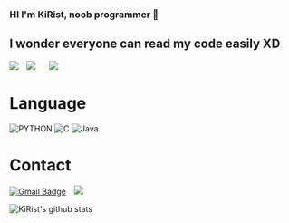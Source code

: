### HI I'm KiRist, noob programmer 👋

## I wonder everyone can read my code easily XD

<div>
    <a href="https://hits.seeyoufarm.com"><img src="https://hits.seeyoufarm.com/api/count/incr/badge.svg?url=https%3A%2F%2Fgithub.com%2FKiRist-code&count_bg=%2379C83D&title_bg=%23555555&icon=adguard.svg&icon_color=%23E7E7E7&title=hits&edge_flat=false"/></a>
    <img 
        src="https://img.shields.io/github/followers/KiRist-code?label=KiRist%20Followers&style=social"
        style="height : auto; margin-left : 10px; margin-right : 10px;"/>
    <a href="https://www.notion.so/kiristhome/KiRist-s-Home-d8afdcc42ca84f5dbbc5a810cd59b074">
        <img 
            src="http://img.shields.io/badge/-KiRist%20Notion-655ced?style=flat&logo=Notion&link=https://www.notion.so/kiristhome/KiRist-s-Home-d8afdcc42ca84f5dbbc5a810cd59b074"
            style="height : auto; margin-left : 10px; margin-right : 10px;"/>
    </a>
</div>

 
# Language
![PYTHON](https://img.shields.io/badge/PYTHON-%E2%98%85%E2%98%85%E2%98%85%E2%98%85%E2%98%86-0696D7?style=plastic&logo=Python&logoColor=white)
![C](https://img.shields.io/badge/C-%E2%98%85%E2%98%85%E2%98%85%E2%98%85%E2%98%85-0696D7?style=plastic&logo=C&logoColor=white)
![Java](https://img.shields.io/badge/Java-%E2%98%85%E2%98%85%E2%98%85%E2%98%86%E2%98%86-d13846?style=plastic&logo=Java&logoColor=white)

# Contact
 [![Gmail Badge](https://img.shields.io/badge/Gmail-d14836?style=flat-square&logo=Gmail&logoColor=white&link=mailto:kmj57667@gmail.com)](mailto:kmj57667@gmail.com)
 <a href="https://discord.com/">
    <img 
        src="http://img.shields.io/badge/-KiRist-blue?style=flat&logo=Discord&link=https://discord.com/"
        style="height : auto; margin-left : 10px; margin-right : 10px;"/>
 </a>


![KiRist's github stats](https://github-readme-stats.vercel.app/api?username=KiRist-code&show_icons=true)
